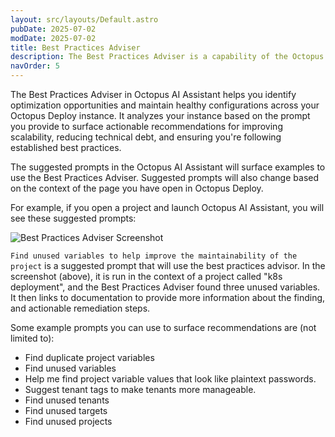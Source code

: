 ```yaml
---
layout: src/layouts/Default.astro
pubDate: 2025-07-02
modDate: 2025-07-02
title: Best Practices Adviser
description: The Best Practices Adviser is a capability of the Octopus AI Assistant designed to analyze your deployment configurations and provide actionable recommendations to enhance reliability, maintainability, and compliance.
navOrder: 5
---
```


The Best Practices Adviser in Octopus AI Assistant helps you identify optimization opportunities and maintain healthy configurations across your Octopus Deploy instance. It analyzes your instance based on the prompt you provide to surface actionable recommendations for improving scalability, reducing technical debt, and ensuring you're following established best practices.

The suggested prompts in the Octopus AI Assistant will surface examples to use the Best Practices Adviser. Suggested prompts will also change based on the context of the page you have open in Octopus Deploy.

For example, if you open a project and launch Octopus AI Assistant, you will see these suggested prompts:

![Best Practices Adviser Screenshot](/docs/octopus-ai-assistant/best-practices-adviser.png)

`Find unused variables to help improve the maintainability of the project` is a suggested prompt that will use the best practices advisor. In the screenshot (above), it is run in the context of a project called "k8s deployment", and the Best Practices Adviser found three unused variables. It then links to documentation to provide more information about the finding, and actionable remediation steps.

Some example prompts you can use to surface recommendations are (not limited to):

- Find duplicate project variables
- Find unused variables
- Help me find project variable values that look like plaintext passwords.
- Suggest tenant tags to make tenants more manageable.
- Find unused tenants
- Find unused targets
- Find unused projects

